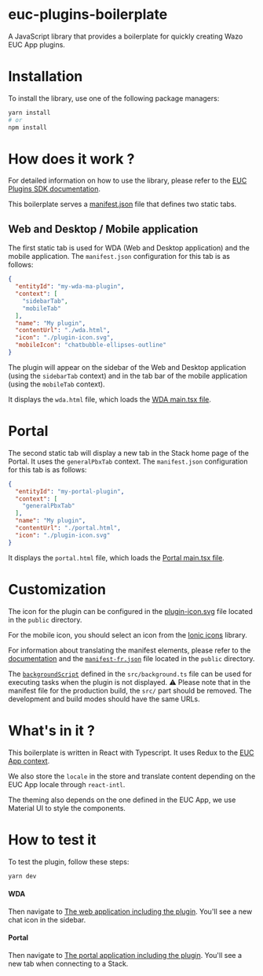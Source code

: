# euc-plugins-boilerplate
A JavaScript library that provides a boilerplate for quickly creating Wazo EUC App plugins.

# Installation
To install the library, use one of the following package managers:

```sh
yarn install
# or
npm install
```

# How does it work ?

For detailed information on how to use the library, please refer to the [EUC Plugins SDK documentation](https://wazo-communication.github.io/euc-plugins-js-sdk/).

This boilerplate serves a [manifest.json](/public/manifest.json) file that defines two static tabs.

## Web and Desktop / Mobile application
The first static tab is used for WDA (Web and Desktop application) and the mobile application. The `manifest.json` configuration for this tab is as follows:

```json
{
  "entityId": "my-wda-ma-plugin",
  "context": [
    "sidebarTab",
    "mobileTab"
  ],
  "name": "My plugin",
  "contentUrl": "./wda.html",
  "icon": "./plugin-icon.svg",
  "mobileIcon": "chatbubble-ellipses-outline"
}
```

The plugin will appear on the sidebar of the Web and Desktop application (using the `sidebarTab` context) and in the tab bar of the mobile application (using the `mobileTab` context).

It displays the `wda.html` file, which loads the [WDA main.tsx file](./src/wda/main.tsx).

# Portal

The second static tab will display a new tab in the Stack home page of the Portal. It uses the `generalPbxTab` context. The `manifest.json` configuration for this tab is as follows:

```json
{
  "entityId": "my-portal-plugin",
  "context": [
    "generalPbxTab"
  ],
  "name": "My plugin",
  "contentUrl": "./portal.html",
  "icon": "./plugin-icon.svg"
}
```

It displays the `portal.html` file, which loads the [Portal main.tsx file](./src/portal/main.tsx).

# Customization

The icon for the plugin can be configured in the [plugin-icon.svg](`./public/plugin-icon.svg`) file located in the `public` directory.

For the mobile icon, you should select an icon from the [Ionic icons](https://ionic.io/ionicons) library.

For information about translating the manifest elements, please refer to the [documentation](https://wazo-communication.github.io/euc-plugins-js-sdk/docs/configuration#translating-manifest-elements) and the [`manifest-fr.json`](./public/manifest-fr.json) file located in the `public` directory.

The [`backgroundScript`](./src/background.ts) defined in the `src/background.ts` file can be used for executing tasks when the plugin is not displayed.
⚠️ Please note that in the manifest file for the production build, the `src/` part should be removed. The development and build modes should have the same URLs.

# What's in it ?

This boilerplate is written in React with Typescript. It uses Redux to the [EUC App context](https://wazo-communication.github.io/euc-plugins-js-sdk/docs/sdk#retrieving-the-euc-app-context).

We also store the `locale` in the store and translate content depending on the EUC App locale through `react-intl`.

The theming also depends on the one defined in the EUC App, we use Material UI to style the components.

# How to test it

To test the plugin, follow these steps:

```sh
yarn dev
```

#### WDA
Then navigate to [The web application including the plugin](https://app.wazo.io/?manifestUrl=http://localhost:5173/manifest.json).
You'll see a new chat icon in the sidebar.

#### Portal
Then navigate to [The portal application including the plugin](https://portal.wazo.io/?manifestUrl=http://localhost:5173/manifest.json).
You'll see a new tab when connecting to a Stack.
